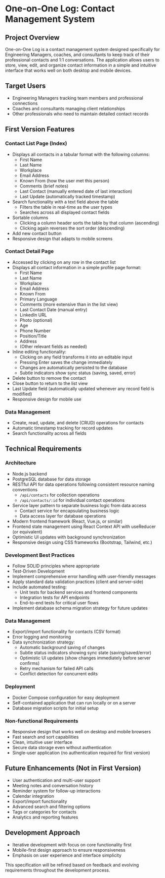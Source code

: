 # One-on-One Log: Contact Management System

## Project Overview

One-on-One Log is a contact management system designed specifically for Engineering Managers, coaches, and consultants to keep track of their professional contacts and 1:1 conversations. The application allows users to store, view, edit, and organize contact information in a simple and intuitive interface that works well on both desktop and mobile devices.

## Target Users

- Engineering Managers tracking team members and professional connections
- Coaches and consultants managing client relationships
- Other professionals who need to maintain detailed contact records

## First Version Features

### Contact List Page (Index)
- Displays all contacts in a tabular format with the following columns:
  - First Name
  - Last Name
  - Workplace
  - Email Address
  - Known From (how the user met this person)
  - Comments (brief notes)
  - Last Contact (manually entered date of last interaction)
  - Last Update (automatically tracked timestamp)
- Search functionality with a text field above the table
  - Filters the table in real-time as the user types
  - Searches across all displayed contact fields
- Sortable columns
  - Clicking a column header sorts the table by that column (ascending)
  - Clicking again reverses the sort order (descending)
- Add new contact button
- Responsive design that adapts to mobile screens

### Contact Detail Page
- Accessed by clicking on any row in the contact list
- Displays all contact information in a simple profile page format:
  - First Name
  - Last Name
  - Workplace
  - Email Address
  - Known From
  - Primary Language
  - Comments (more extensive than in the list view)
  - Last Contact Date (manual entry)
  - LinkedIn URL
  - Photo (optional)
  - Age
  - Phone Number
  - Position/Title
  - Address
  - (Other relevant fields as needed)
- Inline editing functionality:
  - Clicking on any field transforms it into an editable input
  - Pressing Enter saves the change immediately
  - Changes are automatically persisted to the database
  - Subtle indicators show sync status (saving, saved, error)
- Delete button to remove the contact
- Close button to return to the list view
- Last Update field (automatically updated whenever any record field is modified)
- Responsive design for mobile use

### Data Management
- Create, read, update, and delete (CRUD) operations for contacts
- Automatic timestamp tracking for record updates
- Search functionality across all fields

## Technical Requirements

### Architecture
- Node.js backend
- PostgreSQL database for data storage
- RESTful API for data operations following consistent resource naming conventions
  - `/api/contacts` for collection operations
  - `/api/contacts/:id` for individual contact operations
- Service layer pattern to separate business logic from data access
  - Contact service for encapsulating business logic
  - Data access layer for database operations
- Modern frontend framework (React, Vue.js, or similar)
- Frontend state management using React Context API with useReducer (or equivalent)
- Optimistic UI updates with background synchronization
- Responsive design using CSS frameworks (Bootstrap, Tailwind, etc.)

### Development Best Practices
- Follow SOLID principles where appropriate
- Test-Driven Development
- Implement comprehensive error handling with user-friendly messages
- Apply standard data validation practices (client and server-side)
- Include automated testing:
  - Unit tests for backend services and frontend components
  - Integration tests for API endpoints
  - End-to-end tests for critical user flows
- Implement database schema migration strategy for future updates

### Data Management
- Export/import functionality for contacts (CSV format)
- Error logging and monitoring
- Data synchronization strategy:
  - Automatic background saving of changes
  - Subtle status indicators showing sync state (saving/saved/error)
  - Optimistic UI updates (show changes immediately before server confirms)
  - Retry mechanism for failed API calls
  - Conflict detection for concurrent edits

### Deployment
- Docker Compose configuration for easy deployment
- Self-contained application that can run locally or on a server
- Database migration scripts for initial setup

### Non-functional Requirements
- Responsive design that works well on desktop and mobile browsers
- Fast search and sort capabilities
- Clean, intuitive user interface
- Secure data storage even without authentication
- Single-user application (no authentication required for first version)

## Future Enhancements (Not in First Version)
- User authentication and multi-user support
- Meeting notes and conversation history
- Reminder system for follow-up interactions
- Calendar integration
- Export/import functionality
- Advanced search and filtering options
- Tags or categories for contacts
- Analytics and reporting features

## Development Approach
- Iterative development with focus on core functionality first
- Mobile-first design approach to ensure responsiveness
- Emphasis on user experience and interface simplicity

This specification will be refined based on feedback and evolving requirements throughout the development process.
